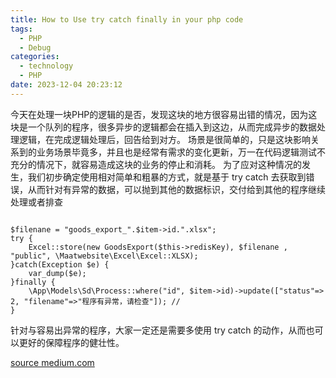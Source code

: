```yaml
---
title: How to Use try catch finally in your php code
tags:
  - PHP
  - Debug
categories:
  - technology
  - PHP
date: 2023-12-04 20:23:12
---
```

今天在处理一块PHP的逻辑的是否，发现这块的地方很容易出错的情况，因为这块是一个队列的程序，很多异步的逻辑都会在插入到这边，从而完成异步的数据处理逻辑，在完成逻辑处理后，回告给到对方。
场景是很简单的，只是这块影响关系到的业务场景毕竟多，并且也是经常有需求的变化更新，万一在代码逻辑测试不充分的情况下，就容易造成这块的业务的停止和消耗。
为了应对这种情况的发生，我们初步确定使用相对简单和粗暴的方式，就是基于 try catch 去获取到错误，从而针对有异常的数据，可以抛到其他的数据标识，交付给到其他的程序继续处理或者排查

```

$filenane = "goods_export_".$item->id.".xlsx";
try {
    Excel::store(new GoodsExport($this->redisKey), $filenane , "public", \Maatwebsite\Excel\Excel::XLSX);
}catch(Exception $e) {
    var_dump($e);
}finally {
    \App\Models\Sd\Process::where("id", $item->id)->update(["status"=> 2, "filename"=>"程序有异常，请检查"]); //
}

```

针对与容易出异常的程序，大家一定还是需要多使用 try catch 的动作，从而也可以更好的保障程序的健壮性。

[source medium.com](https://medium.com/@cdndns/how-to-use-try-catch-finally-in-your-php-code-b166a140c075)